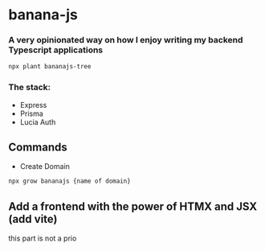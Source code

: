 # banana-js

### A very opinionated way on how I enjoy writing my backend Typescript applications

```bash
npx plant bananajs-tree
```

### The stack:

- Express
- Prisma
- Lucia Auth

## Commands

- Create Domain

```bash
npx grow bananajs {name of domain}
```

## Add a frontend with the power of HTMX and JSX (add vite)

this part is not a prio
